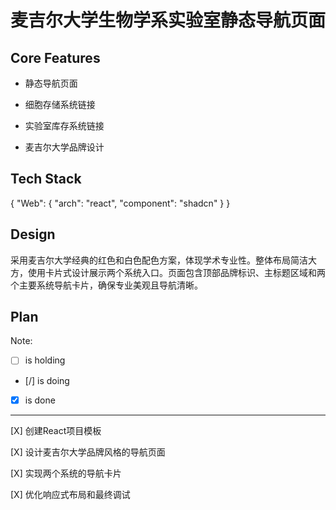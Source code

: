 # 麦吉尔大学生物学系实验室静态导航页面

## Core Features

- 静态导航页面

- 细胞存储系统链接

- 实验室库存系统链接

- 麦吉尔大学品牌设计

## Tech Stack

{
  "Web": {
    "arch": "react",
    "component": "shadcn"
  }
}

## Design

采用麦吉尔大学经典的红色和白色配色方案，体现学术专业性。整体布局简洁大方，使用卡片式设计展示两个系统入口。页面包含顶部品牌标识、主标题区域和两个主要系统导航卡片，确保专业美观且导航清晰。

## Plan

Note: 

- [ ] is holding
- [/] is doing
- [X] is done

---

[X] 创建React项目模板

[X] 设计麦吉尔大学品牌风格的导航页面

[X] 实现两个系统的导航卡片

[X] 优化响应式布局和最终调试
